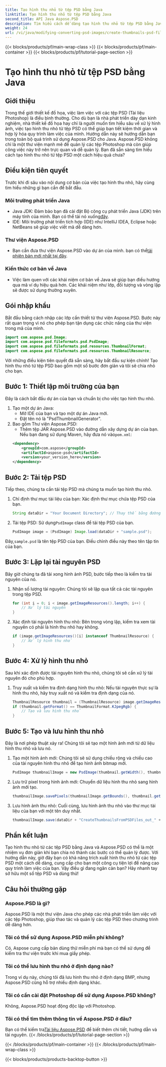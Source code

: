 ```yaml
---
title: Tạo hình thu nhỏ từ tệp PSD bằng Java
linktitle: Tạo hình thu nhỏ từ tệp PSD bằng Java
second_title: API Java Aspose.PSD
description: Tìm hiểu cách dễ dàng tạo hình thu nhỏ từ tệp PSD bằng Java và Aspose.PSD. Hãy làm theo hướng dẫn từng bước của chúng tôi để xử lý hình ảnh liền mạch.
weight: 24
url: /vi/java/modifying-converting-psd-images/create-thumbnails-psd-files/
---
```


{{< blocks/products/pf/main-wrap-class >}}
{{< blocks/products/pf/main-container >}}
{{< blocks/products/pf/tutorial-page-section >}}

# Tạo hình thu nhỏ từ tệp PSD bằng Java

## Giới thiệu
Trong thế giới thiết kế đồ họa, việc làm việc với các tệp PSD (Tài liệu Photoshop) là điều bình thường. Cho dù bạn là nhà phát triển dày dạn kinh nghiệm, nhà thiết kế đồ họa hay chỉ là người muốn tìm hiểu sâu về xử lý hình ảnh, việc tạo hình thu nhỏ từ tệp PSD có thể giúp bạn tiết kiệm thời gian và hợp lý hóa quy trình làm việc của mình. Hướng dẫn này sẽ hướng dẫn bạn trong toàn bộ quá trình sử dụng Aspose.PSD cho Java. Aspose.PSD không chỉ là một thư viện mạnh mẽ để quản lý các tệp Photoshop mà còn giúp công việc này trở nên trực quan và dễ quản lý. Bạn đã sẵn sàng tìm hiểu cách tạo hình thu nhỏ từ tệp PSD một cách hiệu quả chưa?
## Điều kiện tiên quyết
Trước khi đi sâu vào nội dung cơ bản của việc tạo hình thu nhỏ, hãy cùng tìm hiểu những gì bạn cần để bắt đầu.
### Môi trường phát triển Java
-  Java JDK: Đảm bảo bạn đã cài đặt Bộ công cụ phát triển Java (JDK) trên máy tính của mình. Bạn có thể tải nó xuống[đây](https://www.oracle.com/java/technologies/javase-jdk11-downloads.html).
- IDE: Môi trường phát triển tích hợp (IDE) như IntelliJ IDEA, Eclipse hoặc NetBeans sẽ giúp việc viết mã dễ dàng hơn.
### Thư viện Aspose.PSD
- Bạn cần đưa thư viện Aspose.PSD vào dự án của mình. bạn có thể[tải phiên bản mới nhất tại đây](https://releases.aspose.com/psd/java/).
### Kiến thức cơ bản về Java
- Việc làm quen với các khái niệm cơ bản về Java sẽ giúp bạn điều hướng qua mã ví dụ hiệu quả hơn. Các khái niệm như lớp, đối tượng và vòng lặp sẽ được sử dụng thường xuyên.
## Gói nhập khẩu
Bắt đầu bằng cách nhập các lớp cần thiết từ thư viện Aspose.PSD. Bước này rất quan trọng vì nó cho phép bạn tận dụng các chức năng của thư viện trong mã của mình.
```java
import com.aspose.psd.Image;
import com.aspose.psd.fileformats.psd.PsdImage;
import com.aspose.psd.fileformats.psd.resources.ThumbnailFormat;
import com.aspose.psd.fileformats.psd.resources.ThumbnailResource;
```
Với những điều kiện tiên quyết đã sẵn sàng, hãy bắt đầu sự kiện chính! Tạo hình thu nhỏ từ tệp PSD bao gồm một số bước đơn giản và tôi sẽ chia nhỏ cho bạn.
## Bước 1: Thiết lập môi trường của bạn
Đây là cách bắt đầu dự án của bạn và chuẩn bị cho việc tạo hình thu nhỏ.
1. Tạo một dự án Java:
   - Mở IDE của bạn và tạo một dự án Java mới.
   - Đặt tên nó là "PsdThumbnailGenerator".
2. Bao gồm Thư viện Aspose.PSD:
   -  Thêm tệp JAR Aspose.PSD vào đường dẫn xây dựng dự án của bạn. Nếu bạn đang sử dụng Maven, hãy đưa nó vào`pom.xml`:
     ```xml
     <dependency>
         <groupId>com.aspose</groupId>
         <artifactId>aspose-psd</artifactId>
         <version>your_version_here</version>
     </dependency>
     ```
## Bước 2: Tải tệp PSD
Tiếp theo, chúng ta cần tải tệp PSD mà chúng ta muốn tạo hình thu nhỏ. 
1. Chỉ định thư mục tài liệu của bạn:
   Xác định thư mục chứa tệp PSD của bạn.
   ```java
   String dataDir = "Your Document Directory"; // Thay thế bằng đường dẫn của bạn
   ```
2. Tải tệp PSD:
    Sử dụng`PsdImage` class để tải tệp PSD của bạn.
   ```java
   PsdImage image = (PsdImage) Image.load(dataDir + "sample.psd");
   ```
 Đây,`sample.psd` là tên tệp PSD của bạn. Điều chỉnh điều này theo tên tập tin của bạn.
## Bước 3: Lặp lại tài nguyên PSD
Bây giờ chúng ta đã tải xong hình ảnh PSD, bước tiếp theo là kiểm tra tài nguyên của nó.
1. Nhận số lượng tài nguyên:
   Chúng tôi sẽ lặp qua tất cả các tài nguyên trong tệp PSD.
   ```java
   for (int i = 0; i < image.getImageResources().length; i++) {
       // Xử lý tài nguyên
   }
   ```
   
2. Xác định tài nguyên hình thu nhỏ:
   Bên trong vòng lặp, kiểm tra xem tài nguyên có phải là hình thu nhỏ hay không.
   ```java
   if (image.getImageResources()[i] instanceof ThumbnailResource) {
       // Xử lý hình thu nhỏ
   }
   ```
## Bước 4: Xử lý hình thu nhỏ
Sau khi xác định được tài nguyên hình thu nhỏ, chúng tôi sẽ cần xử lý tài nguyên đó cho phù hợp.
1. Truy xuất và kiểm tra định dạng hình thu nhỏ:
   Nếu tài nguyên thực sự là hình thu nhỏ, hãy truy xuất nó và kiểm tra định dạng của nó.
   ```java
   ThumbnailResource thumbnail = (ThumbnailResource) image.getImageResources()[i];
   if (thumbnail.getFormat() == ThumbnailFormat.KJpegRgb) {
       // Tạo và lưu hình thu nhỏ
   }
   ```
## Bước 5: Tạo và lưu hình thu nhỏ
Đây là nơi phép thuật xảy ra! Chúng tôi sẽ tạo một hình ảnh mới từ dữ liệu hình thu nhỏ và lưu nó.
1. Tạo một hình ảnh mới:
   Chúng tôi sẽ sử dụng chiều rộng và chiều cao của tài nguyên hình thu nhỏ để tạo hình ảnh bitmap mới.
   ```java
   PsdImage thumbnailImage = new PsdImage(thumbnail.getWidth(), thumbnail.getHeight());
   ```
2. Lưu trữ pixel trong hình ảnh mới:
   Chuyển dữ liệu hình thu nhỏ sang hình ảnh mới tạo.
   ```java
   thumbnailImage.savePixels(thumbnailImage.getBounds(), thumbnail.getThumbnailData());
   ```
3. Lưu hình ảnh thu nhỏ:
   Cuối cùng, lưu hình ảnh thu nhỏ vào thư mục tài liệu của bạn với một tên duy nhất.
   ```java
   thumbnailImage.save(dataDir + "CreateThumbnailsFromPSDFiles_out_" + i + ".bmp");
   ```

## Phần kết luận
Tạo hình thu nhỏ từ các tệp PSD bằng Java và Aspose.PSD có thể là một nhiệm vụ đơn giản khi bạn chia nó thành các bước có thể quản lý được. Với hướng dẫn này, giờ đây bạn có khả năng trích xuất hình thu nhỏ từ các tệp PSD một cách dễ dàng, cung cấp cho bạn một công cụ tiện lợi để nâng cao quy trình làm việc của bạn. Vậy điều gì đang ngăn cản bạn? Hãy nhanh tay sở hữu một số tệp PSD và dùng thử!
## Câu hỏi thường gặp
### Aspose.PSD là gì?
Aspose.PSD là một thư viện Java cho phép các nhà phát triển làm việc với các tệp Photoshop, giúp thao tác và quản lý các tệp PSD theo chương trình dễ dàng hơn.
### Tôi có thể sử dụng Aspose.PSD miễn phí không?
Có, Aspose cung cấp bản dùng thử miễn phí mà bạn có thể sử dụng để kiểm tra thư viện trước khi mua giấy phép.
### Tôi có thể lưu hình thu nhỏ ở định dạng nào?
Trong ví dụ này, chúng tôi đã lưu hình thu nhỏ ở định dạng BMP, nhưng Aspose.PSD cũng hỗ trợ nhiều định dạng khác.
### Tôi có cần cài đặt Photoshop để sử dụng Aspose.PSD không?
Không, Aspose.PSD hoạt động độc lập với Photoshop.
### Tôi có thể tìm thêm thông tin về Aspose.PSD ở đâu?
 Bạn có thể kiểm tra[Tài liệu Aspose.PSD](https://reference.aspose.com/psd/java/) để biết thêm chi tiết, hướng dẫn và tài nguyên.
{{< /blocks/products/pf/tutorial-page-section >}}

{{< /blocks/products/pf/main-container >}}
{{< /blocks/products/pf/main-wrap-class >}}

{{< blocks/products/products-backtop-button >}}
